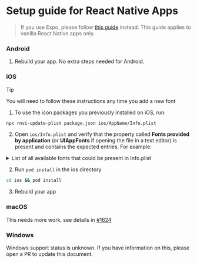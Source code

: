 # Setup guide for React Native Apps

> If you use Expo, please follow [this guide](./SETUP-EXPO.md) instead. This guide applies to vanilla React Native apps only.


### Android

1. Rebuild your app. No extra steps needed for Android.

### iOS

> [!TIP]
> You will need to follow these instructions any time you add a new font

1. To use the icon packages you previously installed on iOS, run:

```sh
npx rnvi-update-plist package.json ios/AppName/Info.plist
```

2. Open `ios/Info.plist` and verify that the property called **Fonts provided by application** (or **UIAppFonts** if opening the file in a text editor) is present and contains the expected entries. For example:

<details>
<summary>List of all available fonts that could be present in Info.plist</summary>

```xml
    <key>UIAppFonts</key>
    <array>
      <string>FontAwesome6_Brands.ttf</string>
      <string>FontAwesome6_Regular.ttf</string>
      <string>FontAwesome6_Solid.ttf</string>
      <string>Octicons.ttf</string>
    </array>
```
</details>


2. Run `pod install` in the ios directory
```sh
cd ios && pod install
```

3. Rebuild your app

### macOS

This needs more work, see details in [#1624](https://github.com/oblador/react-native-vector-icons/issues/1624)

### Windows

Windows support status is unknown. If you have information on this, please open a PR to update this document.
